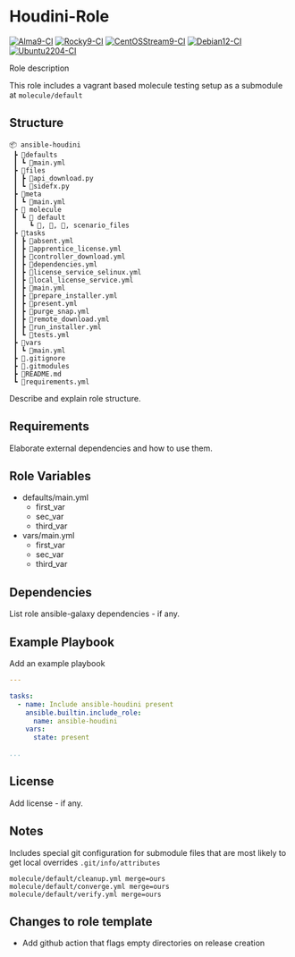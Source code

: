 # Houdini-Role

[![Alma9-CI](https://github.com/philnewm/ansible-houdini/actions/workflows/alma9-ci-caller.yml/badge.svg)](https://github.com/philnewm/ansible-houdini/actions/workflows/alma9-ci-caller.yml)  [![Rocky9-CI](https://github.com/philnewm/ansible-houdini/actions/workflows/rocky9-ci-caller.yml/badge.svg)](https://github.com/philnewm/ansible-houdini/actions/workflows/rocky9-ci-caller.yml)  [![CentOSStream9-CI](https://github.com/philnewm/ansible-houdini/actions/workflows/centosstream9-ci-caller.yml/badge.svg)](https://github.com/philnewm/ansible-houdini/actions/workflows/centosstream9-ci-caller.yml)  [![Debian12-CI](https://github.com/philnewm/ansible-houdini/actions/workflows/debian12-ci-caller.yml/badge.svg)](https://github.com/philnewm/ansible-houdini/actions/workflows/debian12-ci-caller.yml)  [![Ubuntu2204-CI](https://github.com/philnewm/ansible-houdini/actions/workflows/ubuntu2204-ci-caller.yml/badge.svg)](https://github.com/philnewm/ansible-houdini/actions/workflows/ubuntu2204-ci-caller.yml)

Role description

This role includes a vagrant based molecule testing setup as a submodule at `molecule/default`

## Structure

```code
📦 ansible-houdini
 ┣ 📂defaults
 ┃ ┗ 📜main.yml
 ┣ 📂files
 ┃ ┣ 📜api_download.py
 ┃ ┗ 📜sidefx.py
 ┣ 📂meta
 ┃ ┗ 📜main.yml
 ┣ 📂 molecule
 ┃ ┗ 📂 default
 ┃   ┗ 📜, 📜, 📜, scenario_files
 ┣ 📂tasks
 ┃ ┣ 📜absent.yml
 ┃ ┣ 📜apprentice_license.yml
 ┃ ┣ 📜controller_download.yml
 ┃ ┣ 📜dependencies.yml
 ┃ ┣ 📜license_service_selinux.yml
 ┃ ┣ 📜local_license_service.yml
 ┃ ┣ 📜main.yml
 ┃ ┣ 📜prepare_installer.yml
 ┃ ┣ 📜present.yml
 ┃ ┣ 📜purge_snap.yml
 ┃ ┣ 📜remote_download.yml
 ┃ ┣ 📜run_installer.yml
 ┃ ┗ 📜tests.yml
 ┣ 📂vars
 ┃ ┗ 📜main.yml
 ┣ 📜.gitignore
 ┣ 📜.gitmodules
 ┣ 📜README.md
 ┗ 📜requirements.yml

```

Describe and explain role structure.

## Requirements

Elaborate external dependencies and how to use them.

## Role Variables

* defaults/main.yml
  * first_var
  * sec_var
  * third_var
* vars/main.yml
  * first_var
  * sec_var
  * third_var

## Dependencies

List role ansible-galaxy dependencies - if any.

## Example Playbook

Add an example playbook

```yaml
---

tasks:
  - name: Include ansible-houdini present
    ansible.builtin.include_role:
      name: ansible-houdini
    vars:
      state: present

...
```

## License

Add license - if any.

## Notes

Includes special git configuration for submodule files that are most likely to get local overrides
`.git/info/attributes`

```code
molecule/default/cleanup.yml merge=ours
molecule/default/converge.yml merge=ours
molecule/default/verify.yml merge=ours
```

## Changes to role template

* Add github action that flags empty directories on release creation
